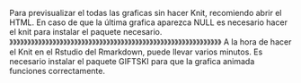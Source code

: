 Para previsualizar el todas las graficas sin hacer Knit, recomiendo abrir el HTML.
En caso de que la última grafica aparezca NULL es necesario hacer el knit para instalar el paquete necesario.
》》》》》》》》》》》》》》》》》》》》》》》》》》》》》》》》》》》》》》》》》》》》》》》》》》》》》》》》》》》
A la hora de hacer el Knit en el Rstudio del Rmarkdown, puede llevar varios minutos.
Es necesario instalar el paquete GIFTSKI para que la grafica animada funciones correctamente.

